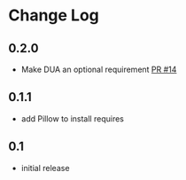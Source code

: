 # Change Log

## 0.2.0

* Make DUA an optional requirement [PR #14](https://github.com/pinax/pinax-images/pull/14)

## 0.1.1

* add Pillow to install requires


## 0.1

* initial release
